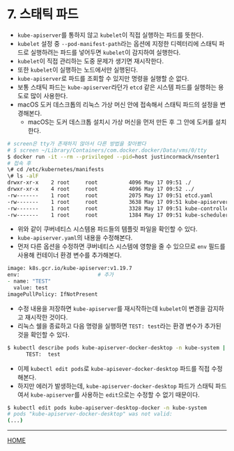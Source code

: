 # 7. 스태틱 파드

- `kube-apiserver`를 통하지 않고 `kubelet`이 직접 실행하는 파드를 뜻한다.
- `kubelet` 설정 중 `--pod-manifest-path`라는 옵션에 지정한 디렉터리에 스태틱 파드로 실행하려는 파드를 넣어두면 `kubelet`이 감지하여 실행한다.
- `kubelet`이 직접 관리하는 도중 문제가 생기면 재시작한다.
- 또한 `kubelet`이 실행하는 노드에서만 실행된다.
- `kube-apiserver`로 파드를 조회할 수 있지만 명령을 실행할 순 없다.
- 보통 스태틱 파드는 `kube-apiserver`라던가 `etcd` 같은 시스템 파드를 실행하는 용도로 많이 사용한다.
- macOS 도커 데스크톱의 리눅스 가상 머신 안에 접속해서 스태틱 파드의 설정을 변경해본다.
    - macOS는 도커 데스크톱 설치시 가상 머신을 먼저 만든 후 그 안에 도커를 설치한다.

```zsh
# screen은 tty가 존재하지 않아서 다른 방법을 찾아봤다
# $ screen ~/Library/Containers/com.docker.docker/Data/vms/0/tty
$ docker run -it --rm --privileged --pid=host justincormack/nsenter1
# 접속 후
\# cd /etc/kubernetes/manifests
\# ls -alF
drwxr-xr-x    2 root     root          4096 May 17 09:51 ./
drwxr-xr-x    4 root     root          4096 May 17 09:52 ../
-rw-------    1 root     root          2075 May 17 09:51 etcd.yaml
-rw-------    1 root     root          3638 May 17 09:51 kube-apiserver.yaml
-rw-------    1 root     root          3328 May 17 09:51 kube-controller-manager.yaml
-rw-------    1 root     root          1384 May 17 09:51 kube-scheduler.yaml
```

- 위와 같이 쿠버네티스 시스템용 파드들의 템플릿 파일을 확인할 수 있다.
- `kube-apiserver.yaml`의 내용을 수정해본다.
- 먼저 다른 옵션을 수정하면 쿠버네티스 시스템에 영향을 줄 수 있으므로 `env` 필드를 사용해 컨테이너 환경 변수를 추가해본다.

```zsh
image: k8s.gcr.io/kube-apiserver:v1.19.7
env:                         # 추가
- name: "TEST"               
  value: test                
imagePullPolicy: IfNotPresent
```

- 수정 내용을 저장하면 `kube-apiserver`를 재시작하는데 `kubelet`이 변경을 감지하고 재시작한 것이다.
- 리눅스 쉘을 종료하고 다음 명령을 실행하면 `TEST: test`라는 환경 변수가 추가된 것을 확인할 수 있다.

```zsh
$ kubectl describe pods kube-apiserver-docker-desktop -n kube-system | grep TEST
      TEST:  test
```

- 이제 `kubectl edit pods`로 `kube-apisever-docker-desktop` 파드를 직접 수정해본다.
- 하지만 에러가 발생하는데, `kube-apiserver-docker-desktop` 파드가 스태틱 파드여서 `kube-apiserver`를 사용하는 `edit`으로는 수정할 수 없기 때문이다.

```zsh
$ kubectl edit pods kube-apiserver-desktop-docker -n kube-system
# pods "kube-apiserver-docker-desktop" was not valid:
(...)
```

-----
[HOME](./index.md)
